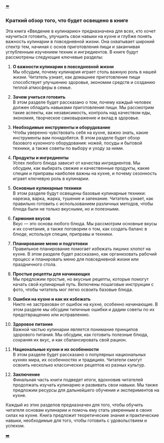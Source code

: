 [⬅️](README.md)

### Краткий обзор того, что будет освещено в книге

Эта книга «Введение в кулинарию» предназначена для всех, кто хочет научиться готовить, улучшить свои навыки на кухне и глубже понять важность кулинарии в повседневной жизни. Она охватывает широкий спектр тем, начиная с основ приготовления пищи и заканчивая углубленным изучением техник и ингредиентов. В книге будут рассмотрены следующие ключевые разделы:

1. **О важности кулинарии в повседневной жизни**  
   Мы обсудим, почему кулинария играет столь важную роль в нашей жизни. Читатель узнает, как домашнее приготовление пищи способствует улучшению здоровья, экономии средств и созданию теплой атмосферы в семье.

2. **Зачем учиться готовить**  
   В этом разделе будет рассказано о том, почему каждый человек должен обладать навыками приготовления пищи. Мы рассмотрим такие аспекты, как независимость, контроль над качеством еды, экономия, творческое самовыражение и вклад в здоровье.

3. **Необходимые инструменты и оборудование**  
   Чтобы уверенно чувствовать себя на кухне, важно знать, какие инструменты вам понадобятся. В этом разделе будет обзор базового кухонного оборудования: ножей, посуды и бытовой техники, а также советы по выбору и уходу за ними.

4. **Продукты и ингредиенты**  
   Успех любого блюда зависит от качества ингредиентов. Мы обсудим, как выбирать свежие и качественные продукты, какие специи и приправы наиболее важны на кухне, и почему сезонность играет ключевую роль в кулинарии.

5. **Основные кулинарные техники**  
   В этом разделе будут освещены базовые кулинарные техники: нарезка, варка, жарка, тушение и запекание. Читатель узнает, как правильно готовить с использованием различных методов, чтобы блюда были не только вкусными, но и полезными.

6. **Гармония вкусов**  
   Вкус — это основа любого блюда. Мы рассмотрим основные вкусы и их сочетания, а также поговорим о том, как создать баланс в блюде, используя специи, приправы и техники.

7. **Планирование меню и подготовки**  
   Правильное планирование помогает избежать лишних хлопот на кухне. В этом разделе будет рассказано, как организовать рабочий процесс и планировать меню для повседневной жизни или праздничного стола.

8. **Простые рецепты для начинающих**  
   Мы предложим простые, но вкусные рецепты, которые помогут начать свой кулинарный путь. Включены пошаговые инструкции с фото, чтобы читатель мог легко освоить базовые блюда.

9. **Ошибки на кухне и как их избежать**  
   Никто не застрахован от ошибок на кухне, особенно начинающие. В этом разделе мы обсудим типичные ошибки и дадим советы по их предотвращению или исправлению.

10. **Здоровое питание**  
    Важной частью кулинарии является понимание принципов здорового питания. Мы обсудим, как готовить полезные блюда, сохраняя их вкус, и как сбалансировать свой рацион.

11. **Национальные кухни и их особенности**  
    В этом разделе будет рассказано о популярных национальных кухнях мира, их особенностях и традициях. Читатели смогут освоить несколько классических рецептов из разных культур.

12. **Заключение**  
    Финальная часть книги подведет итоги, вдохновив читателей продолжать изучать кулинарию и развивать свои навыки. Мы также предложим ресурсы для дальнейшего обучения и экспериментов на кухне.

Каждый из этих разделов предназначен для того, чтобы обучить читателя основам кулинарии и помочь ему стать уверенным в своих силах на кухне. Книга предложит теоретические знания и практические навыки, необходимые для того, чтобы готовить с удовольствием и успехом.

[➡️](4.md)
